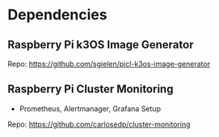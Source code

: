 # Dependencies

## Raspberry Pi k3OS Image Generator

Repo: https://github.com/sgielen/picl-k3os-image-generator

## Raspberry Pi Cluster Monitoring

* Prometheus, Alertmanager, Grafana Setup

Repo: https://github.com/carlosedp/cluster-monitoring

